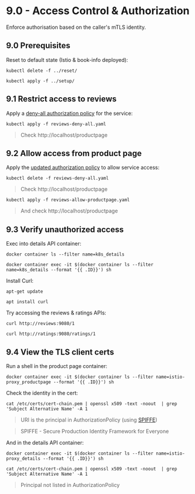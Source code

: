 # 9.0 - Access Control & Authorization

Enforce authorisation based on the caller's mTLS identity.

## 9.0 Prerequisites

Reset to default state (Istio & book-info deployed):

```
kubectl delete -f ../reset/
```
```
kubectl apply -f ../setup/
```

## 9.1 Restrict access to reviews

Apply a [deny-all authorization policy](reviews-deny-all.yaml) for the service:

```
kubectl apply -f reviews-deny-all.yaml
```

> Check http://localhost/productpage

## 9.2 Allow access from product page

Apply the [updated authorization policy](reviews-allow-productpage.yaml) to allow service access:

```
kubectl delete -f reviews-deny-all.yaml
```
> Check http://localhost/productpage

```
kubectl apply -f reviews-allow-productpage.yaml
```

> And check http://localhost/productpage

## 9.3 Verify unauthorized access

Exec into details API container:

```
docker container ls --filter name=k8s_details

docker container exec -it $(docker container ls --filter name=k8s_details --format '{{ .ID}}') sh
```

Install Curl:

```
apt-get update

apt install curl
```

Try accessing the reviews & ratings APIs:

```
curl http://reviews:9080/1

curl http://ratings:9080/ratings/1
```

## 9.4 View the TLS client certs

Run a shell in the product page container:

```
docker container exec -it $(docker container ls --filter name=istio-proxy_productpage --format '{{ .ID}}') sh
```

Check the identity in the cert:

```
cat /etc/certs/cert-chain.pem | openssl x509 -text -noout  | grep 'Subject Alternative Name' -A 1
```

> URI is the principal in AuthorizationPolicy (using [SPIFFE](https://spiffe.io))

> SPIFFE - Secure Production Identity Framework for Everyone

And in the details API container:

```
docker container exec -it $(docker container ls --filter name=istio-proxy_details --format '{{ .ID}}') sh

cat /etc/certs/cert-chain.pem | openssl x509 -text -noout  | grep 'Subject Alternative Name' -A 1
```

> Principal not listed in AuthorizationPolicy

